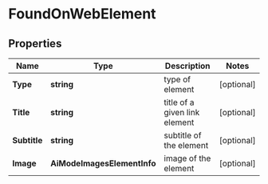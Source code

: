 # FoundOnWebElement


## Properties

| Name | Type | Description | Notes |
|------------ | ------------- | ------------- | -------------|
**Type** | **string** | type of element |[optional]|
**Title** | **string** | title of a given link element |[optional]|
**Subtitle** | **string** | subtitle of the element |[optional]|
**Image** | **AiModeImagesElementInfo** | image of the element |[optional]|